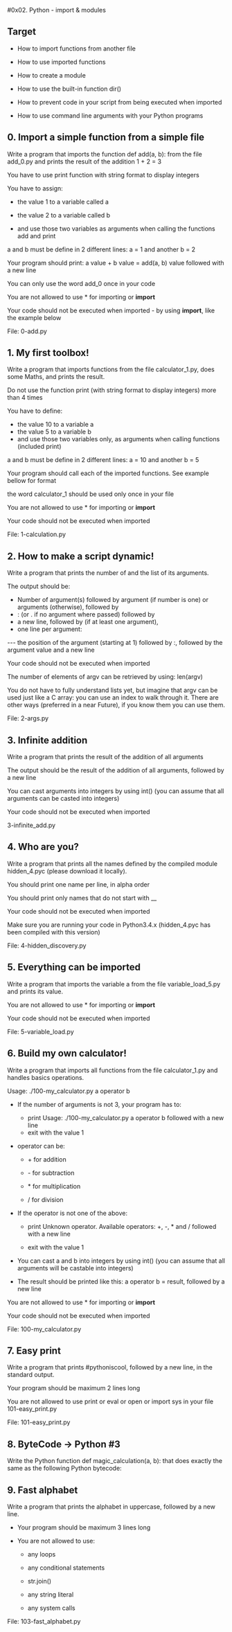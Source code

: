 #0x02. Python - import & modules

## Target

- How to import functions from another file

- How to use imported functions

- How to create a module

- How to use the built-in function dir()

- How to prevent code in your script from being executed when imported

- How to use command line arguments with your Python programs

## 0. Import a simple function from a simple file

Write a program that imports the function def add(a, b): from the file add_0.py and prints the result of the addition 1 + 2 = 3

You have to use print function with string format to display integers

You have to assign:

- the value 1 to a variable called a

- the value 2 to a variable called b

- and use those two variables as arguments when calling the functions add and print

a and b must be define in 2 different lines: a = 1 and another b = 2

Your program should print: a value + b value = add(a, b) value followed with a new line

You can only use the word add_0 once in your code

You are not allowed to use * for importing or __import__

Your code should not be executed when imported - by using __import__, like the example below

File: 0-add.py

## 1. My first toolbox!

Write a program that imports functions from the file calculator_1.py, does some Maths, and prints the result.

Do not use the function print (with string format to display integers) more than 4 times

You have to define:

- the value 10 to a variable a
- the value 5 to a variable b
- and use those two variables only, as arguments when calling functions (included print)

a and b must be define in 2 different lines: a = 10 and another b = 5

Your program should call each of the imported functions. See example bellow for format

the word calculator_1 should be used only once in your file

You are not allowed to use * for importing or __import__

Your code should not be executed when imported

File: 1-calculation.py

## 2. How to make a script dynamic! 

Write a program that prints the number of and the list of its arguments.

The output should be:

- Number of argument(s) followed by argument (if number is one) or arguments (otherwise), followed by
- : (or . if no argument where passed) followed by
- a new line, followed by (if at least one argument),
- one line per argument:

--- the position of the argument (starting at 1) followed by :, followed by the argument value and a new line

Your code should not be executed when imported

The number of elements of argv can be retrieved by using: len(argv)

You do not have to fully understand lists yet, but imagine that argv can be used just like a C array: you can use an index to walk through it. There are other ways (preferred in a near Future), if you know them you can use them.

File: 2-args.py

## 3. Infinite addition

Write a program that prints the result of the addition of all arguments

The output should be the result of the addition of all arguments, followed by a new line

You can cast arguments into integers by using int() (you can assume that all arguments can be casted into integers)

Your code should not be executed when imported

3-infinite_add.py

## 4. Who are you?

Write a program that prints all the names defined by the compiled module hidden_4.pyc (please download it locally).

You should print one name per line, in alpha order

You should print only names that do not start with __

Your code should not be executed when imported

Make sure you are running your code in Python3.4.x (hidden_4.pyc has been compiled with this version)

File: 4-hidden_discovery.py

## 5. Everything can be imported

Write a program that imports the variable a from the file variable_load_5.py and prints its value.

You are not allowed to use * for importing or __import__

Your code should not be executed when imported

File: 5-variable_load.py

## 6. Build my own calculator!

Write a program that imports all functions from the file calculator_1.py and handles basics operations.

Usage: ./100-my_calculator.py a operator b

 - If the number of arguments is not 3, your program has to:

   - print Usage: ./100-my_calculator.py a operator b followed with a new line
   - exit with the value 1

 - operator can be:

   - \+ for addition

   - \- for subtraction

   - \* for multiplication

   - \/ for division

 - If the operator is not one of the above:

   - print Unknown operator. Available operators: +, -, * and / followed with a new line

   - exit with the value 1

 - You can cast a and b into integers by using int() (you can assume that all arguments will be castable into integers)

 - The result should be printed like this: a operator b = result, followed by a new line

You are not allowed to use * for importing or __import__

Your code should not be executed when imported

File: 100-my_calculator.py

## 7. Easy print

Write a program that prints #pythoniscool, followed by a new line, in the standard output.

Your program should be maximum 2 lines long

You are not allowed to use print or eval or open or import sys in your file 101-easy_print.py

File: 101-easy_print.py

## 8. ByteCode -> Python #3

Write the Python function def magic_calculation(a, b): that does exactly the same as the following Python bytecode:

## 9. Fast alphabet

Write a program that prints the alphabet in uppercase, followed by a new line.

 - Your program should be maximum 3 lines long

 - You are not allowed to use:

   - any loops

   - any conditional statements

   - str.join()

   - any string literal

   - any system calls

File: 103-fast_alphabet.py
